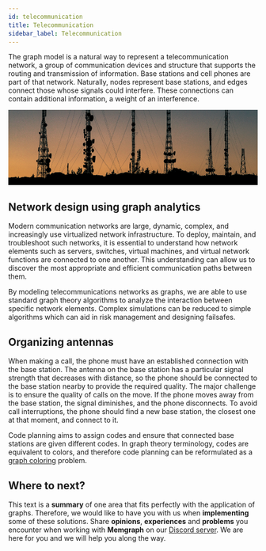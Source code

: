 ```yaml
---
id: telecommunication
title: Telecommunication
sidebar_label: Telecommunication
---
```


The graph model is a natural way to represent a telecommunication network, a
group of communication devices and structure that supports the routing and
transmission of information. Base stations and cell phones are part of that
network. Naturally, nodes represent base stations, and edges connect those whose
signals could interfere. These connections can contain additional information, a
weight of an interference.

![memgraph-graph-algorithm-applications-telecommunications](../data/applications/memgraph-graph-algorithm-applications-telecommunications.png)

## Network design using graph analytics

Modern communication networks are large, dynamic, complex, and increasingly use
virtualized network infrastructure. To deploy, maintain, and troubleshoot such
networks, it is essential to understand how network elements such as servers,
switches, virtual machines, and virtual network functions are connected to one
another. This understanding can allow us to discover the most appropriate and
efficient communication paths between them. 

By modeling telecommunications networks as graphs, we are able to use standard
graph theory algorithms to analyze the interaction between specific network
elements. Complex simulations can be reduced to simple algorithms which can aid
in risk management and designing failsafes.

## Organizing antennas

When making a call, the phone must have an established connection with the base
station. The antenna on the base station has a particular signal strength that
decreases with distance, so the phone should be connected to the base station
nearby to provide the required quality. The major challenge is to ensure the
quality of calls on the move. If the phone moves away from the base station, the
signal diminishes, and the phone disconnects. To avoid call interruptions, the
phone should find a new base station, the closest one at that moment, and
connect to it.

Code planning aims to assign codes and ensure that connected base stations are
given different codes. In graph theory terminology, codes are equivalent to
colors, and therefore code planning can be reformulated as a [graph
coloring](https://en.wikipedia.org/wiki/Graph_coloring) problem.

## Where to next?

This text is a **summary** of one area that fits perfectly with the application
of graphs. Therefore, we would like to have you with us when **implementing**
some of these solutions. Share **opinions**, **experiences** and **problems**
you encounter when working with **Memgraph** on our [Discord
server](https://discord.gg/memgraph). We are here for you and we will help you
along the way.
